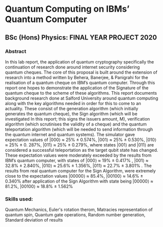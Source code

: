 # Quantum Computing on IBMs’ Quantum Computer 

## BSc (Hons) Physics: FINAL YEAR PROJECT 2020

### Abstract

In this lab report, the application of quantum cryptography specifically the continuation of research done around internet security considering quantum cheques. The core of this proposal is built around the extension of research into a method written by Behera, Banerjee, & Panigrahi for the realisation of a quantum cheque on IBM’s quantum computer. Through this report one hopes to demonstrate the application of the Signature of the quantum cheque to the scheme of these algorithms. This report documents background research done at Salford University around quantum computing along with the key algorithms needed in order for this to come to an actuality. These consist of the generation algorithm (which initially generates the quantum cheque), the Sign algorithm (which will be investigated In this report; this signs the issuers amount, M), verification algorithm (which scrutinises the validity of a cheque) and the quantum teleportation algorithm (which will be needed to send information through the quantum internet and quantum systems). The simulator gave expectation values of  |000⟩ ≈ 25% ± 0.574%, |001⟩ ≈ 25% ± 0.530%, |010⟩ ≈ 25% ± 0. 287%, |011⟩ ≈ 25% ± 0.279%, where states |001⟩ and |011⟩ are considered a successful teleportation as the target qubit state has changed. These expectation values were moderately exceeded by the results from IBM’s quantum computer, with states of |000⟩ ≈ 19%  ± 0.417% , |001⟩ ≈ 32.8% ± 2.840%, |010⟩ ≈ 25.6% ± 1.356%, |011⟩ ≈ 22.7% ± 3.801% . The results from real quantum computer for the Sign Algorithm, were extremely close to the expectation values |00000⟩ ≈ 85.4%, |00100⟩ ≈ 14.6% ± 0.340% after application of the Sign Algorithm with state being |00000⟩ ≈ 81.2%, |00100⟩ ≈ 18.8% ± 1.562%

### Skills used:
Quantum Mechanics, Euler's rotation therom, Matracies representation of quantum spin, Quantum gate operations, Random number generation, Standard deviation of results  

